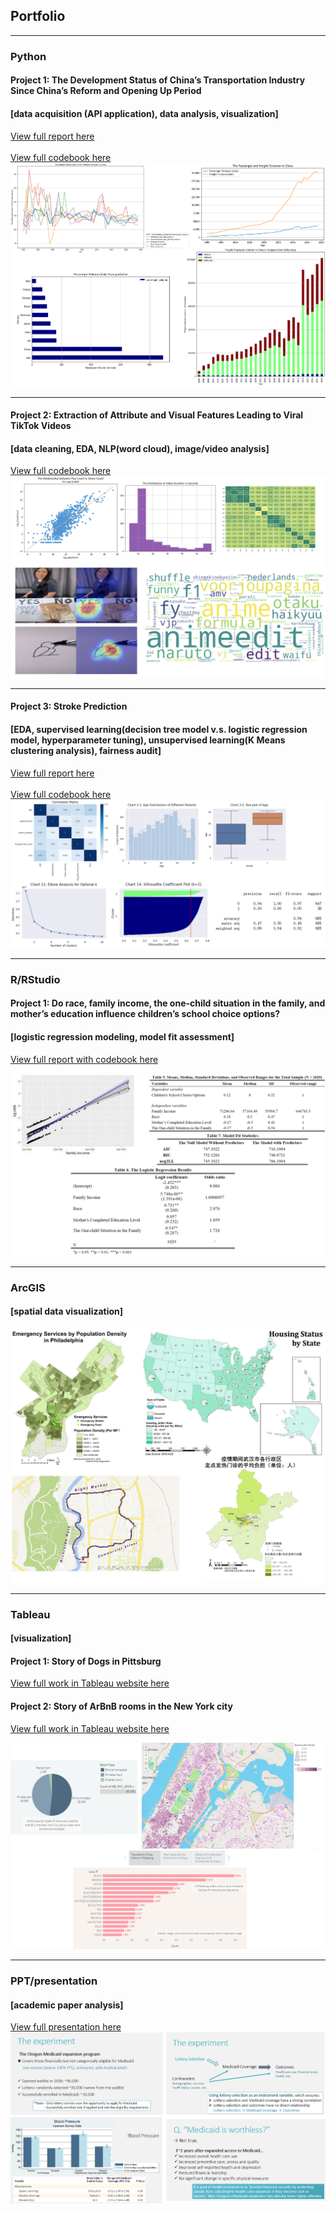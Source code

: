 ## Portfolio

---

### Python

#### Project 1: The Development Status of China’s Transportation Industry Since China’s Reform and Opening Up Period
#### [data acquisition (API application), data analysis, visualization]

[View full report here](/pdf/Python_report1.pdf)
<br><br>
[View full codebook here](https://colab.research.google.com/drive/1MCnHu_985hMl7dknLlKqfc-beyw0ktcA?usp=sharing)
<img src="images/python_1.jpg?raw=true"/>

---
#### Project 2: Extraction of Attribute and Visual Features Leading to Viral TikTok Videos
#### [data cleaning, EDA, NLP(word cloud), image/video analysis]
[View full codebook here](https://colab.research.google.com/drive/1YHJSX09HjTB3ub-9vK1B_H6jQTYpLzL1?usp=sharing)
<img src="images/Project2.png?raw=true"/>

---
#### Project 3: Stroke Prediction
#### [EDA, supervised learning(decision tree model v.s. logistic regression model, hyperparameter tuning), unsupervised learning(K Means clustering analysis), fairness audit]
[View full report here](/pdf/Stroke_Prediction.pdf)
<br><br>
[View full codebook here](https://colab.research.google.com/drive/1zDGUliY_vuKWDiIQ2n5nSVRmNMPyh8bg?usp=sharing)
<img src="images/3.jpg?raw=true"/>

---

### R/RStudio

#### Project 1: Do race, family income, the one-child situation in the family, and mother’s education influence children’s school choice options? 
#### [logistic regression modeling, model fit assessment]
[View full report with codebook here](/pdf/YanxiZeng_report4.pdf.pdf)

<img src="images/r11.jpg?raw=true"/>

---
### ArcGIS
#### [spatial data visualization]
<img src="images/gis.jpg?raw=true"/>

---
### Tableau 
#### [visualization]
#### Project 1: Story of Dogs in Pittsburg
[View full work in Tableau website here](https://public.tableau.com/app/profile/yanxi7528/viz/worksheet_16337265065280/StoryofDogsinPittsburgYanxiZeng?publish=yes)

#### Project 2: Story of ArBnB rooms in the New York city
[View full work in Tableau website here](https://public.tableau.com/app/profile/yanxi7528/viz/hw3_16344411414210/StoryofArBnBroomsintheNewYorkcity)

<img src="images/tableau5.jpg?raw=true"/>

---
### PPT/presentation
#### [academic paper analysis]
[View full presentation here](/pdf/Presentation_YanxiZeng_1224.pdf)
<img src="images/5.jpg?raw=true"/>

